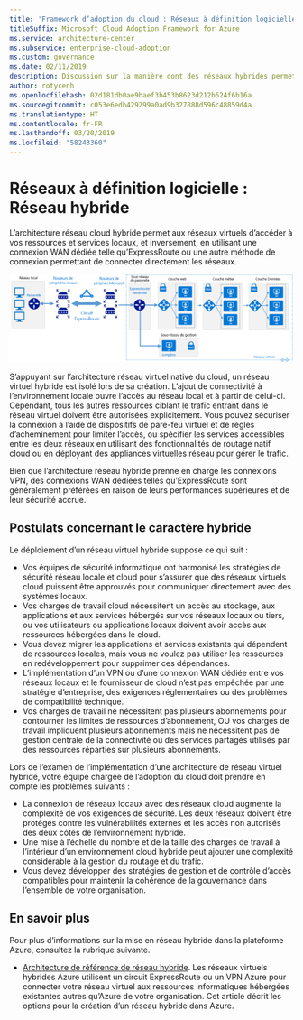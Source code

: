 ```yaml
---
title: 'Framework d’adoption du cloud : Réseaux à définition logicielle – Réseau hybride'
titleSuffix: Microsoft Cloud Adoption Framework for Azure
ms.service: architecture-center
ms.subservice: enterprise-cloud-adoption
ms.custom: governance
ms.date: 02/11/2019
description: Discussion sur la manière dont des réseaux hybrides permettent à vos réseaux virtuels dans le cloud de se connecter à des ressources locales
author: rotycenh
ms.openlocfilehash: 02d181db0ae9baef3b453b8623d212b624f6b16a
ms.sourcegitcommit: c053e6edb429299a0ad9b327888d596c48859d4a
ms.translationtype: HT
ms.contentlocale: fr-FR
ms.lasthandoff: 03/20/2019
ms.locfileid: "58243360"
---
```

# <a name="software-defined-networks-hybrid-network"></a>Réseaux à définition logicielle : Réseau hybride

L’architecture réseau cloud hybride permet aux réseaux virtuels d’accéder à vos ressources et services locaux, et inversement, en utilisant une connexion WAN dédiée telle qu’ExpressRoute ou une autre méthode de connexion permettant de connecter directement les réseaux.

![Réseau hybride](../../../reference-architectures/hybrid-networking/images/expressroute.png)

S’appuyant sur l’architecture réseau virtuel native du cloud, un réseau virtuel hybride est isolé lors de sa création. L’ajout de connectivité à l’environnement locale ouvre l’accès au réseau local et à partir de celui-ci. Cependant, tous les autres ressources ciblant le trafic entrant dans le réseau virtuel doivent être autorisées explicitement. Vous pouvez sécuriser la connexion à l’aide de dispositifs de pare-feu virtuel et de règles d’acheminement pour limiter l’accès, ou spécifier les services accessibles entre les deux réseaux en utilisant des fonctionnalités de routage natif cloud ou en déployant des appliances virtuelles réseau pour gérer le trafic.

Bien que l’architecture réseau hybride prenne en charge les connexions VPN, des connexions WAN dédiées telles qu’ExpressRoute sont généralement préférées en raison de leurs performances supérieures et de leur sécurité accrue.

## <a name="hybrid-assumptions"></a>Postulats concernant le caractère hybride

Le déploiement d’un réseau virtuel hybride suppose ce qui suit :

- Vos équipes de sécurité informatique ont harmonisé les stratégies de sécurité réseau locale et cloud pour s’assurer que des réseaux virtuels cloud puissent être approuvés pour communiquer directement avec des systèmes locaux.
- Vos charges de travail cloud nécessitent un accès au stockage, aux applications et aux services hébergés sur vos réseaux locaux ou tiers, ou vos utilisateurs ou applications locaux doivent avoir accès aux ressources hébergées dans le cloud.
- Vous devez migrer les applications et services existants qui dépendent de ressources locales, mais vous ne voulez pas utiliser les ressources en redéveloppement pour supprimer ces dépendances.
- L’implémentation d’un VPN ou d’une connexion WAN dédiée entre vos réseaux locaux et le fournisseur de cloud n’est pas empêchée par une stratégie d’entreprise, des exigences réglementaires ou des problèmes de compatibilité technique.
- Vos charges de travail ne nécessitent pas plusieurs abonnements pour contourner les limites de ressources d’abonnement, OU vos charges de travail impliquent plusieurs abonnements mais ne nécessitent pas de gestion centrale de la connectivité ou des services partagés utilisés par des ressources réparties sur plusieurs abonnements.

Lors de l’examen de l’implémentation d’une architecture de réseau virtuel hybride, votre équipe chargée de l’adoption du cloud doit prendre en compte les problèmes suivants :

- La connexion de réseaux locaux avec des réseaux cloud augmente la complexité de vos exigences de sécurité. Les deux réseaux doivent être protégés contre les vulnérabilités externes et les accès non autorisés des deux côtés de l’environnement hybride.
- Une mise à l’échelle du nombre et de la taille des charges de travail à l’intérieur d’un environnement cloud hybride peut ajouter une complexité considérable à la gestion du routage et du trafic.
- Vous devez développer des stratégies de gestion et de contrôle d’accès compatibles pour maintenir la cohérence de la gouvernance dans l’ensemble de votre organisation.

## <a name="learn-more"></a>En savoir plus

Pour plus d’informations sur la mise en réseau hybride dans la plateforme Azure, consultez la rubrique suivante.

- [Architecture de référence de réseau hybride](../../../reference-architectures/hybrid-networking/expressroute.md). Les réseaux virtuels hybrides Azure utilisent un circuit ExpressRoute ou un VPN Azure pour connecter votre réseau virtuel aux ressources informatiques hébergées existantes autres qu’Azure de votre organisation. Cet article décrit les options pour la création d’un réseau hybride dans Azure.
